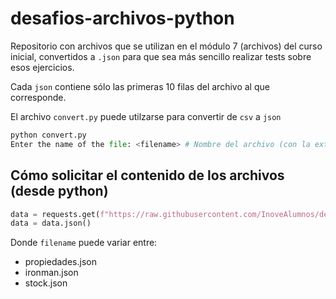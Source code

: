 # desafios-archivos-python

Repositorio con archivos que se utilizan en el módulo 7 (archivos) del curso inicial, convertidos a `.json`
para que sea más sencillo realizar tests sobre esos ejercicios.

Cada `json` contiene sólo las primeras 10 filas del archivo al que corresponde.

El archivo `convert.py` puede utilzarse para convertir de `csv` a `json`
```py
python convert.py
Enter the name of the file: <filename> # Nombre del archivo (con la extensión)
```

## Cómo solicitar el contenido de los archivos (desde python)

```python
data = requests.get(f"https://raw.githubusercontent.com/InoveAlumnos/desafios-archivos-python/main/json/{filename}", stream = True)
data = data.json()
```
Donde `filename` puede variar entre:
- propiedades.json
- ironman.json
- stock.json